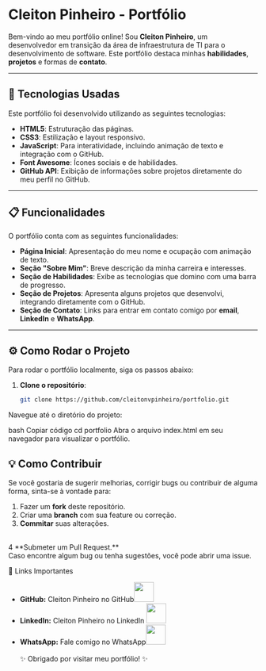 # Cleiton Pinheiro - Portfólio

Bem-vindo ao meu portfólio online! Sou **Cleiton Pinheiro**, um desenvolvedor em transição da área de infraestrutura de TI para o desenvolvimento de software. Este portfólio destaca minhas **habilidades**, **projetos** e formas de **contato**.

---

## 🚀 Tecnologias Usadas

Este portfólio foi desenvolvido utilizando as seguintes tecnologias:

- **HTML5**: Estruturação das páginas.
- **CSS3**: Estilização e layout responsivo.
- **JavaScript**: Para interatividade, incluindo animação de texto e integração com o GitHub.
- **Font Awesome**: Ícones sociais e de habilidades.
- **GitHub API**: Exibição de informações sobre projetos diretamente do meu perfil no GitHub.

---

## 📋 Funcionalidades

O portfólio conta com as seguintes funcionalidades:

- **Página Inicial**: Apresentação do meu nome e ocupação com animação de texto.
- **Seção "Sobre Mim"**: Breve descrição da minha carreira e interesses.
- **Seção de Habilidades**: Exibe as tecnologias que domino com uma barra de progresso.
- **Seção de Projetos**: Apresenta alguns projetos que desenvolvi, integrando diretamente com o GitHub.
- **Seção de Contato**: Links para entrar em contato comigo por **email**, **LinkedIn** e **WhatsApp**.

---

## ⚙️ Como Rodar o Projeto

Para rodar o portfólio localmente, siga os passos abaixo:

1. **Clone o repositório**:
   ```bash
   git clone https://github.com/cleitonvpinheiro/portfolio.git
Navegue até o diretório do projeto:

bash
Copiar código
cd portfolio
Abra o arquivo index.html em seu navegador para visualizar o portfólio.

## 💡 Como Contribuir
Se você gostaria de sugerir melhorias, corrigir bugs ou contribuir de alguma forma, sinta-se à vontade para:

1. Fazer um **fork** deste repositório.<br>
2. Criar uma **branch** com sua feature ou correção.<br>
3. **Commitar** suas alterações.
<br>
4 **Submeter um Pull Request.**
<br>
Caso encontre algum bug ou tenha sugestões, você pode abrir uma issue.

🔗 Links Importantes
- **GitHub:** Cleiton Pinheiro no GitHub[<img src="https://upload.wikimedia.org/wikipedia/commons/9/91/Octicons-mark-github.svg" width="40" height="40">](https://github.com/cleitonvpinheiro)<br>
- **LinkedIn:** Cleiton Pinheiro no LinkedIn [<img src="https://upload.wikimedia.org/wikipedia/commons/c/ca/LinkedIn_logo_%282019%29.svg" width="40" height="40">](https://www.linkedin.com/in/cleiton-vicente-pinheiro/)<br>
- **WhatsApp:** Fale comigo no WhatsApp[<img src="https://upload.wikimedia.org/wikipedia/commons/6/6b/WhatsApp.svg" width="40" height="40">](https://wa.me/5541998412058)<br><br>
✨ Obrigado por visitar meu portfólio! ✨